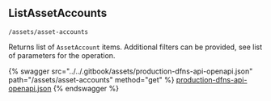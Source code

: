 
## ListAssetAccounts
`/assets/asset-accounts`

Returns list of `AssetAccount` items. Additional filters can be provided, see list of parameters for the operation.

{% swagger src="../../.gitbook/assets/production-dfns-api-openapi.json" path="/assets/asset-accounts" method="get" %}
[production-dfns-api-openapi.json](../../.gitbook/assets/production-dfns-api-openapi.json)
{% endswagger %}
